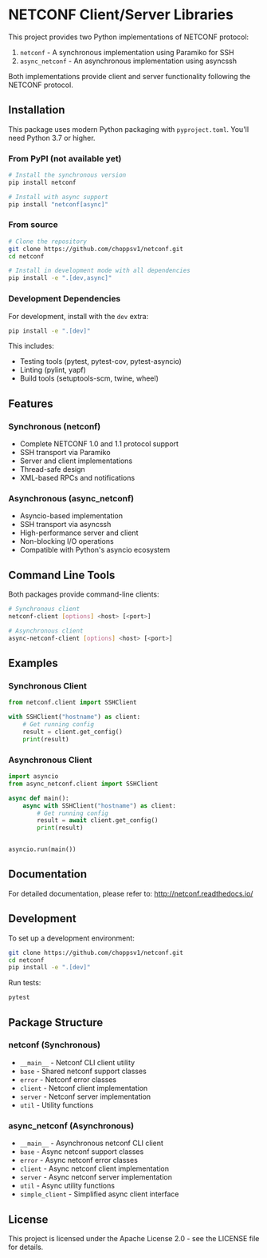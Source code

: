 # NETCONF Client/Server Libraries

This project provides two Python implementations of NETCONF protocol:

1. `netconf` - A synchronous implementation using Paramiko for SSH
2. `async_netconf` - An asynchronous implementation using asyncssh

Both implementations provide client and server functionality following the NETCONF protocol.

## Installation

This package uses modern Python packaging with `pyproject.toml`. You'll need Python 3.7 or higher.

### From PyPI (not available yet)

```bash
# Install the synchronous version
pip install netconf

# Install with async support
pip install "netconf[async]"
```

### From source

```bash
# Clone the repository
git clone https://github.com/choppsv1/netconf.git
cd netconf

# Install in development mode with all dependencies
pip install -e ".[dev,async]"
```

### Development Dependencies

For development, install with the `dev` extra:

```bash
pip install -e ".[dev]"
```

This includes:
- Testing tools (pytest, pytest-cov, pytest-asyncio)
- Linting (pylint, yapf)
- Build tools (setuptools-scm, twine, wheel)

## Features

### Synchronous (netconf)

- Complete NETCONF 1.0 and 1.1 protocol support
- SSH transport via Paramiko
- Server and client implementations
- Thread-safe design
- XML-based RPCs and notifications

### Asynchronous (async_netconf)

- Asyncio-based implementation
- SSH transport via asyncssh
- High-performance server and client
- Non-blocking I/O operations
- Compatible with Python's asyncio ecosystem

## Command Line Tools

Both packages provide command-line clients:

```bash
# Synchronous client
netconf-client [options] <host> [<port>]

# Asynchronous client
async-netconf-client [options] <host> [<port>]
```

## Examples

### Synchronous Client

```python
from netconf.client import SSHClient

with SSHClient("hostname") as client:
    # Get running config
    result = client.get_config()
    print(result)
```

### Asynchronous Client

```python
import asyncio
from async_netconf.client import SSHClient

async def main():
    async with SSHClient("hostname") as client:
        # Get running config
        result = await client.get_config()
        print(result)


asyncio.run(main())
```

## Documentation

For detailed documentation, please refer to: http://netconf.readthedocs.io/

## Development

To set up a development environment:

```bash
git clone https://github.com/choppsv1/netconf.git
cd netconf
pip install -e ".[dev]"
```

Run tests:

```bash
pytest
```

## Package Structure

### netconf (Synchronous)

- `__main__` - Netconf CLI client utility
- `base` - Shared netconf support classes
- `error` - Netconf error classes
- `client` - Netconf client implementation
- `server` - Netconf server implementation
- `util` - Utility functions

### async_netconf (Asynchronous)

- `__main__` - Asynchronous netconf CLI client
- `base` - Async netconf support classes
- `error` - Async netconf error classes
- `client` - Async netconf client implementation
- `server` - Async netconf server implementation
- `util` - Async utility functions
- `simple_client` - Simplified async client interface

## License

This project is licensed under the Apache License 2.0 - see the LICENSE file for details.
